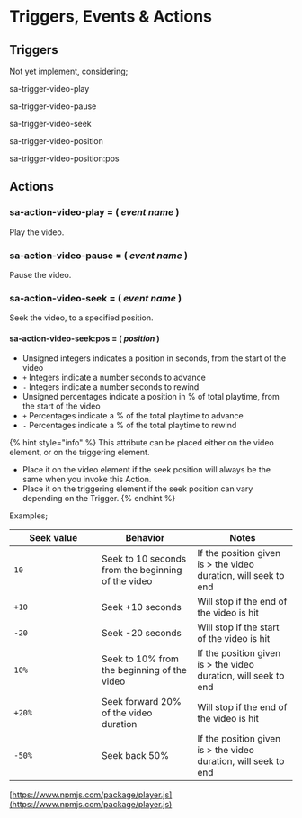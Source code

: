 # Triggers, Events & Actions



## Triggers&#x20;

Not yet implement, considering;

sa-trigger-video-play&#x20;

sa-trigger-video-pause&#x20;

sa-trigger-video-seek&#x20;

sa-trigger-video-position&#x20;

sa-trigger-video-position:pos&#x20;

## Actions

### sa-action-video-play = ( _event name_ )&#x20;

Play the video.

### sa-action-video-pause = ( _event name_ )&#x20;

Pause the video.&#x20;

### sa-action-video-seek = ( _event name_ )&#x20;

Seek the video, to a specified position.&#x20;

#### sa-action-video-seek:pos = ( _position_ )&#x20;

* Unsigned integers indicates a position in seconds, from the start of the video&#x20;
* `+` Integers indicate a number seconds to advance&#x20;
* `-` Integers indicate a number seconds to rewind&#x20;
* Unsigned percentages indicate a position in % of total playtime, from the start of the video&#x20;
* `+` Percentages indicate a % of the total playtime to advance&#x20;
* `-` Percentages indicate a % of the total playtime to rewind&#x20;

{% hint style="info" %}
This attribute can be placed either on the video element, or on the triggering element. &#x20;

* Place it on the video element if the seek position will always be the same when you invoke this Action.&#x20;
* Place it on the triggering element if the seek position can vary depending on the Trigger.&#x20;
{% endhint %}

Examples;&#x20;

<table><thead><tr><th width="140.33331298828125">Seek value</th><th>Behavior</th><th>Notes</th></tr></thead><tbody><tr><td><code>10</code> </td><td>Seek to 10 seconds from the beginning of the video</td><td>If the position given is > the video duration, will seek to end</td></tr><tr><td><code>+10</code> </td><td>Seek +10 seconds</td><td>Will stop if the end of the video is hit</td></tr><tr><td><code>-20</code> </td><td>Seek -20 seconds</td><td>Will stop if the start of the video is hit</td></tr><tr><td><code>10%</code> </td><td>Seek to 10% from the beginning of the video</td><td>If the position given is > the video duration, will seek to end</td></tr><tr><td><code>+20%</code> </td><td>Seek forward 20% of the video duration </td><td>Will stop if the end of the video is hit</td></tr><tr><td><code>-50%</code> </td><td>Seek back 50%</td><td>If the position given is > the video duration, will seek to end</td></tr></tbody></table>









[https://www.npmjs.com/package/player.js](https://www.npmjs.com/package/player.js)
